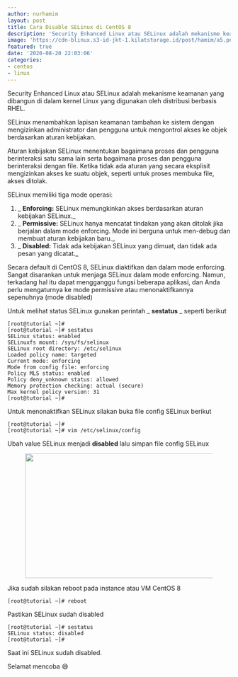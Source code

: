 ```yaml
---
author: nurhamim
layout: post
title: Cara Disable SELinux di CentOS 8
description: 'Security Enhanced Linux atau SELinux adalah mekanisme keamanan yang dibangun di dalam kernel Linux yang digunakan oleh distribusi berbasis RHEL'
image: 'https://cdn-blinux.s3-id-jkt-1.kilatstorage.id/post/hamim/a5.png'
featured: true
date: '2020-08-20 22:03:06'
categories:
- centos
- linux
---
```


Security Enhanced Linux atau SELinux adalah mekanisme keamanan yang dibangun di dalam kernel Linux yang digunakan oleh distribusi berbasis RHEL.

SELinux menambahkan lapisan keamanan tambahan ke sistem dengan mengizinkan administrator dan pengguna untuk mengontrol akses ke objek berdasarkan aturan kebijakan.

Aturan kebijakan SELinux menentukan bagaimana proses dan pengguna berinteraksi satu sama lain serta bagaimana proses dan pengguna berinteraksi dengan file. Ketika tidak ada aturan yang secara eksplisit mengizinkan akses ke suatu objek, seperti untuk proses membuka file, akses ditolak.

SELinux memiliki tiga mode operasi:

1. _ **Enforcing:** SELinux memungkinkan akses berdasarkan aturan kebijakan SELinux._
2. _ **Permissive:** SELinux hanya mencatat tindakan yang akan ditolak jika berjalan dalam mode enforcing. Mode ini berguna untuk men-debug dan membuat aturan kebijakan baru._
3. _ **Disabled:** Tidak ada kebijakan SELinux yang dimuat, dan tidak ada pesan yang dicatat._

Secara default di CentOS 8, SELinux diaktifkan dan dalam mode enforcing. Sangat disarankan untuk menjaga SELinux dalam mode enforcing. Namun, terkadang hal itu dapat mengganggu fungsi beberapa aplikasi, dan Anda perlu mengaturnya ke mode permissive atau menonaktifkannya sepenuhnya (mode disabled)  
  
Untuk melihat status SELinux gunakan perintah _ **sestatus** _ seperti berikut

    [root@tutorial ~]#
    [root@tutorial ~]# sestatus
    SELinux status: enabled
    SELinuxfs mount: /sys/fs/selinux
    SELinux root directory: /etc/selinux
    Loaded policy name: targeted
    Current mode: enforcing
    Mode from config file: enforcing
    Policy MLS status: enabled
    Policy deny_unknown status: allowed
    Memory protection checking: actual (secure)
    Max kernel policy version: 31
    [root@tutorial ~]#

Untuk menonaktifkan SELinux silakan buka file config SELinux berikut

    [root@tutorial ~]#
    [root@tutorial ~]# vim /etc/selinux/config

Ubah value SELinux menjadi **disabled** lalu simpan file config SELinux

<figure class="wp-block-image size-large"><img loading="lazy" width="869" height="282" src="/content/images/wordpress/2020/08/image-15.png" alt="" class="wp-image-86" srcset="/content/images/wordpress/2020/08/image-15.png 869w, /content/images/wordpress/2020/08/image-15-300x97.png 300w, /content/images/wordpress/2020/08/image-15-768x249.png 768w" sizes="(max-width: 869px) 100vw, 869px"></figure>

Jika sudah silakan reboot pada instance atau VM CentOS 8

    [root@tutorial ~]# reboot

Pastikan SELinux sudah disabled

    [root@tutorial ~]# sestatus
    SELinux status: disabled
    [root@tutorial ~]#

Saat ini SELinux sudah disabled.

Selamat mencoba 😄